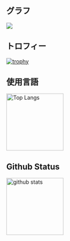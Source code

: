 ## グラフ
![](https://github-profile-summary-cards.vercel.app/api/cards/profile-details?username=ren0826nosuke&theme=2077)

## トロフィー
[![trophy](https://github-profile-trophy.vercel.app/?username=ren0826nosuke&theme=onedark)](https://github-profile-trophy.vercel.app/?username=ryo-ma&theme=tokyonight)

## 使用言語
<img alt="Top Langs" height="150px" src="https://github-readme-stats.vercel.app/api/top-langs/?username=ren0826nosuke&layout=compact&count_private=true&show_icons=true&theme=tokyonight" />

## Github Status
<img alt="github stats" height="150px" src="https://github-readme-stats.vercel.app/api?username=ren0826nosuke&count_private=true&show_icons=true&show_icons=true&theme=tokyonight" />
